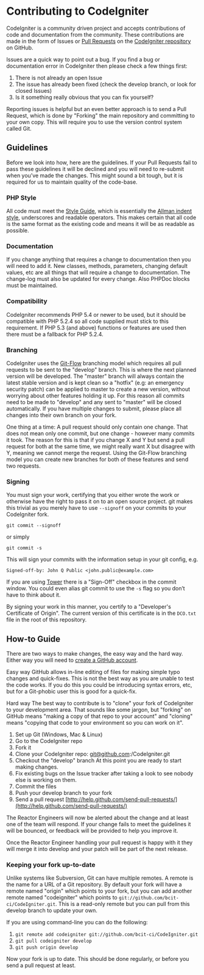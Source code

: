 # Contributing to CodeIgniter  


CodeIgniter is a community driven project and accepts contributions of code and documentation from the community. These contributions are made in the form of Issues or [Pull Requests](http://help.github.com/send-pull-requests/) on the [CodeIgniter repository](https://github.com/bcit-ci/CodeIgniter>) on GitHub.

Issues are a quick way to point out a bug. If you find a bug or documentation error in CodeIgniter then please check a few things first:

1. There is not already an open Issue
2. The issue has already been fixed (check the develop branch, or look for closed Issues)
3. Is it something really obvious that you can fix yourself?

Reporting issues is helpful but an even better approach is to send a Pull Request, which is done by "Forking" the main repository and committing to your own copy. This will require you to use the version control system called Git.

## Guidelines

Before we look into how, here are the guidelines. If your Pull Requests fail
to pass these guidelines it will be declined and you will need to re-submit
when you’ve made the changes. This might sound a bit tough, but it is required
for us to maintain quality of the code-base.

### PHP Style

All code must meet the [Style Guide](https://codeigniter.com/user_guide/general/styleguide.html), which is
essentially the [Allman indent style](https://en.wikipedia.org/wiki/Indent_style#Allman_style), underscores and readable operators. This makes certain that all code is the same format as the existing code and means it will be as readable as possible.

### Documentation

If you change anything that requires a change to documentation then you will need to add it. New classes, methods, parameters, changing default values, etc are all things that will require a change to documentation. The change-log must also be updated for every change. Also PHPDoc blocks must be maintained.

### Compatibility

CodeIgniter recommends PHP 5.4 or newer to be used, but it should be
compatible with PHP 5.2.4 so all code supplied must stick to this
requirement. If PHP 5.3 (and above) functions or features are used then
there must be a fallback for PHP 5.2.4.

### Branching

CodeIgniter uses the [Git-Flow](http://nvie.com/posts/a-successful-git-branching-model/) branching model which requires all pull requests to be sent to the "develop" branch. This is
where the next planned version will be developed. The "master" branch will always contain the latest stable version and is kept clean so a "hotfix" (e.g: an emergency security patch) can be applied to master to create a new version, without worrying about other features holding it up. For this reason all commits need to be made to "develop" and any sent to "master" will be closed automatically. If you have multiple changes to submit, please place all changes into their own branch on your fork.

One thing at a time: A pull request should only contain one change. That does not mean only one commit, but one change - however many commits it took. The reason for this is that if you change X and Y but send a pull request for both at the same time, we might really want X but disagree with Y, meaning we cannot merge the request. Using the Git-Flow branching model you can create new branches for both of these features and send two requests.

### Signing

You must sign your work, certifying that you either wrote the work or otherwise have the right to pass it on to an open source project. git makes this trivial as you merely have to use `--signoff` on your commits to your CodeIgniter fork.

`git commit --signoff`

or simply

`git commit -s`

This will sign your commits with the information setup in your git config, e.g.

`Signed-off-by: John Q Public <john.public@example.com>`

If you are using [Tower](http://www.git-tower.com/) there is a "Sign-Off" checkbox in the commit window. You could even alias git commit to use the `-s` flag so you don’t have to think about it.

By signing your work in this manner, you certify to a "Developer's Certificate of Origin". The current version of this certificate is in the `DCO.txt` file in the root of this repository.


## How-to Guide

There are two ways to make changes, the easy way and the hard way. Either way you will need to [create a GitHub account](https://github.com/signup/free).

Easy way GitHub allows in-line editing of files for making simple typo changes and quick-fixes. This is not the best way as you are unable to test the code works. If you do this you could be introducing syntax errors, etc, but for a Git-phobic user this is good for a quick-fix.

Hard way The best way to contribute is to "clone" your fork of CodeIgniter to your development area. That sounds like some jargon, but "forking" on GitHub means "making a copy of that repo to your account" and "cloning" means "copying that code to your environment so you can work on it".

1. Set up Git (Windows, Mac & Linux)
2. Go to the CodeIgniter repo
3. Fork it
4. Clone your CodeIgniter repo: git@github.com:<your-name>/CodeIgniter.git
5. Checkout the "develop" branch At this point you are ready to start making changes.
6. Fix existing bugs on the Issue tracker after taking a look to see nobody else is working on them.
7. Commit the files
8. Push your develop branch to your fork
9. Send a pull request [http://help.github.com/send-pull-requests/](http://help.github.com/send-pull-requests/)

The Reactor Engineers will now be alerted about the change and at least one of the team will respond. If your change fails to meet the guidelines it will be bounced, or feedback will be provided to help you improve it.

Once the Reactor Engineer handling your pull request is happy with it they will merge it into develop and your patch will be part of the next release.

### Keeping your fork up-to-date

Unlike systems like Subversion, Git can have multiple remotes. A remote is the name for a URL of a Git repository. By default your fork will have a remote named "origin" which points to your fork, but you can add another remote named "codeigniter" which points to `git://github.com/bcit-ci/CodeIgniter.git`. This is a read-only remote but you can pull from this develop branch to update your own.

If you are using command-line you can do the following:

1. `git remote add codeigniter git://github.com/bcit-ci/CodeIgniter.git`
2. `git pull codeigniter develop`
3. `git push origin develop`

Now your fork is up to date. This should be done regularly, or before you send a pull request at least.
